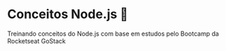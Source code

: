 # Conceitos Node.js 🚀️
Treinando conceitos do Node.js com base em estudos pelo Bootcamp da Rocketseat GoStack
